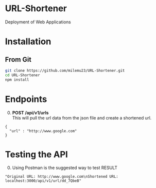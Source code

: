 # URL-Shortener
Deployment of Web Applications

# Installation
## From Git
```sh
git clone https://github.com/milemu23/URL-Shortener.git
cd URL-Shortener
npm install
```

# Endpoints

0. <strong>POST /api/v1/urls</strong><br />
  This will pull the url data from the json file and create a shortened url.

 ```
 {
   "url" : "http://www.google.com"
 }
  ```

# Testing the API

0. Using Postman is the suggested way to test
 RESULT

 ```
"Original URL: http://www.google.com\nShortened URL: localhost:3000/api/v1/url/dd_7QbeB"
```
